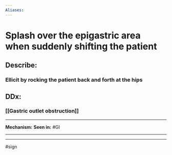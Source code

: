 ```yaml
---
Aliases:
---
```

# Splash over the epigastric area when suddenly shifting the patient
## Describe:
### Ellicit by rocking the patient back and forth at the hips
## DDx:
### [[Gastric outlet obstruction]]

---
**Mechanism:**
**Seen in:** #GI 

---


---
#sign 